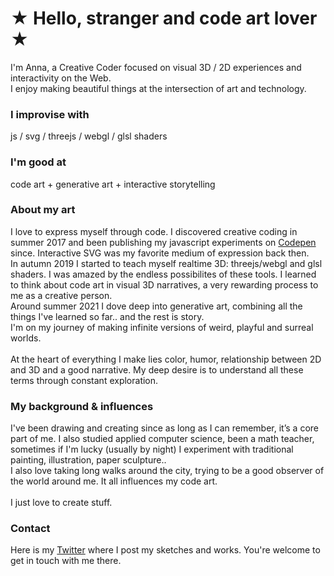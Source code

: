 # ★ Hello, stranger and code art lover ★ <br/>

I'm Anna, a Creative Coder focused on visual 3D / 2D experiences and interactivity on the Web. </br> I enjoy making beautiful things at the intersection of art and technology. <br/>

### I improvise with

js / svg / threejs / webgl / glsl shaders

### I'm good at

code art + generative art + interactive storytelling

### About my art

I love to express myself through code. I discovered creative coding in summer 2017 and been publishing my javascript experiments on [Codepen](https://codepen.io/ScavengerFrontend) since. Interactive SVG was my favorite medium of expression back then. <br/> In autumn 2019 I started to teach myself realtime 3D: threejs/webgl and glsl shaders. I was amazed by the endless possibilites of these tools. I learned to think about code art in visual 3D narratives, a very rewarding process to me as a creative person. <br/>
Around summer 2021 I dove deep into generative art, combining all the things I've learned so far.. and the rest is story.
<br/>
I'm on my journey of making infinite versions of weird, playful and surreal worlds. 
<br/>
<br/>
At the heart of everything I make lies color, humor, relationship between 2D and 3D and a good narrative. My deep desire is to understand all these terms through constant exploration.

### My background & influences

I've been drawing and creating since as long as I can remember, it’s a core part of me. I also studied applied computer science, been a math teacher, sometimes if I'm lucky (usually by night) I experiment with traditional painting, illustration, paper sculpture.. <br/>
I also love taking long walks around the city, trying to be a good observer of the world around me. It all influences my code art.<br/><br/>
I just love to create stuff.

### Contact

Here is my [Twitter](https://twitter.com/ouchpixels) where I post my sketches and works. You're welcome to get in touch with me there.
